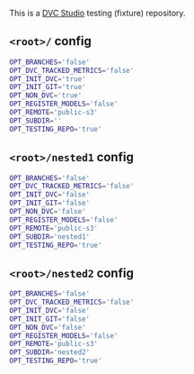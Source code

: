 This is a [DVC Studio](https://studio.iterative.ai) testing (fixture) repository.

## `<root>/` config

```bash
OPT_BRANCHES='false'
OPT_DVC_TRACKED_METRICS='false'
OPT_INIT_DVC='true'
OPT_INIT_GIT='true'
OPT_NON_DVC='true'
OPT_REGISTER_MODELS='false'
OPT_REMOTE='public-s3'
OPT_SUBDIR=''
OPT_TESTING_REPO='true'
```

## `<root>/nested1` config

```bash
OPT_BRANCHES='false'
OPT_DVC_TRACKED_METRICS='false'
OPT_INIT_DVC='false'
OPT_INIT_GIT='false'
OPT_NON_DVC='false'
OPT_REGISTER_MODELS='false'
OPT_REMOTE='public-s3'
OPT_SUBDIR='nested1'
OPT_TESTING_REPO='true'
```

## `<root>/nested2` config

```bash
OPT_BRANCHES='false'
OPT_DVC_TRACKED_METRICS='false'
OPT_INIT_DVC='false'
OPT_INIT_GIT='false'
OPT_NON_DVC='false'
OPT_REGISTER_MODELS='false'
OPT_REMOTE='public-s3'
OPT_SUBDIR='nested2'
OPT_TESTING_REPO='true'
```

